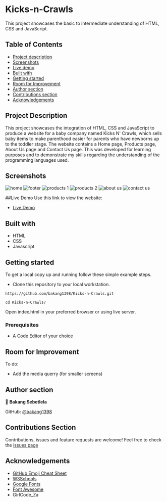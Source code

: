 # Kicks-n-Crawls
This project showcases the basic to intermediate understanding of HTML, CSS and JavaScript.

## Table of Contents
- [Project description](#preject-descrioption)
- [Screenshots](#screenshots)
- [Live demo](#live-demo)
- [Built with](#built-with)
- [Getting started](#getting-started)
- [Room for Improvement](#room-for-improvements)
- [Author section](#author-section)
- [Contributions section](#contributions-section)
- [Acknowledgements](#acknowledgements)

## Project Description
This project showcases the integration of HTML, CSS and JavaScript to produce a website for a baby company named Kicks N' Crawls, which sells baby items to make parenthood easier for parents who have newborns up to the toddler stage. The website contains a Home page, Products page, About Us page and Contact Us page. This was developed for learning purposes and to demonstrate my skills regarding the understanding of the programming languages used.

## Screenshots
![home](https://user-images.githubusercontent.com/83421867/156890691-41d85a64-2181-410c-87ae-a6fed4a31c40.PNG)
![footer](https://user-images.githubusercontent.com/83421867/156890690-b82c0b08-d45b-42e8-9eff-8369e71a90f9.PNG)
![products 1](https://user-images.githubusercontent.com/83421867/156890695-ad4df354-fe7c-4f18-a783-e91b1c0ec4c7.PNG)
![products 2](https://user-images.githubusercontent.com/83421867/156890696-f9842873-0a08-4de8-9eeb-a2ae3706d8e5.PNG)
![about us](https://user-images.githubusercontent.com/83421867/156890688-5e792e43-063b-4c14-9606-efaa16de434c.PNG) ![contact us](https://user-images.githubusercontent.com/83421867/156890689-4de6c1dd-d04e-414f-8e62-006b2d51f926.PNG)

##Live Demo
Use this link to view the website:
- [Live Demo](https://raw.githack.com/bakang1398/Kicks-n-Crawls/master/index.html)

## Built with
- HTML
- CSS
- Javascript

## Getting started
To get a local copy up and running follow these simple example steps.
- Clone this repository to your local workstation.

`https://github.com/bakang1398/Kicks-n-Crawls.git`

`cd Kicks-n-Crawls/`

Open index.html in your preferred browser or using live server.

### Prerequisites
- A Code Editor of your choice

## Room for Improvement
To do:
- Add the media querry (for smaller screens)

## Author section
:bust_in_silhouette: **Bakang Sebetlela** 

GitHub: [@bakang1398](https://github.com/bakang1398)

##  Contributions Section
Contributions, issues and feature requests are welcome!
Feel free to check the [issues page](https://github.com/bakang1398/Kicks-n-Crawls/issues)

## Acknowledgements
- [GitHub Emoji Cheat Sheet](https://www.webfx.com/tools/emoji-cheat-sheet/)
- [W3Schools](https://www.w3schools.com/)
- [Google Fonts](https://fonts.google.com/)
- [Font Awesome](https://fontawesome.com/)
- GirlCode_Za
